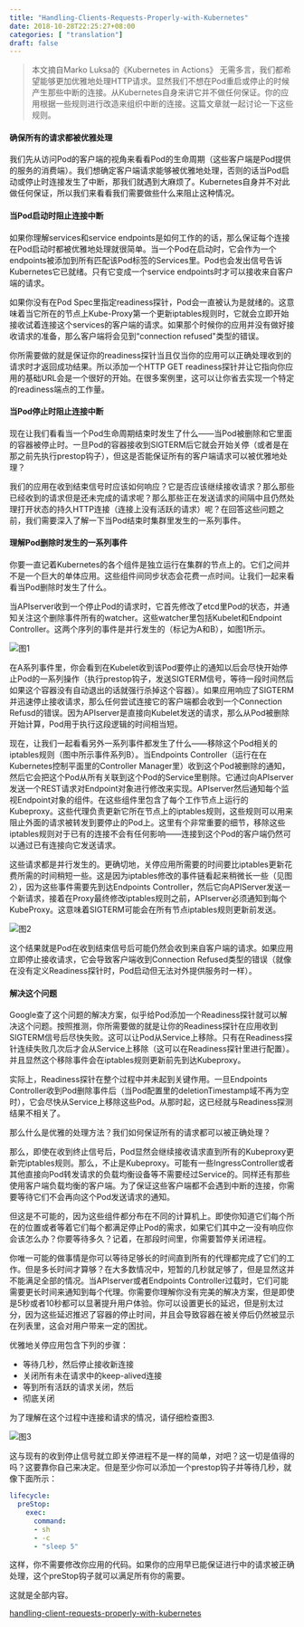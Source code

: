 ```yaml
--- 
title: "Handling-Clients-Requests-Properly-with-Kubernetes" 
date: 2018-10-28T22:25:27+08:00
categories: [ "translation"]
draft: false
---
```

>本文摘自Marko Luksa的《Kubernetes in Actions》
>无需多言，我们都希望能够更加优雅地处理HTTP请求。显然我们不想在Pod重启或停止的时候产生那些中断的连接。从Kubernetes自身来讲它并不做任何保证。你的应用根据一些规则进行改造来组织中断的连接。这篇文章就一起讨论一下这些规则。

#### 确保所有的请求都被优雅处理
我们先从访问Pod的客户端的视角来看看Pod的生命周期（这些客户端是Pod提供的服务的消费端）。我们想确定客户端请求能够被优雅地处理，否则的话当Pod启动或停止时连接发生了中断，那我们就遇到大麻烦了。Kubernetes自身并不对此做任何保证，所以我们来看看我们需要做些什么来阻止这种情况。

#### 当Pod启动时阻止连接中断
如果你理解services和service endpoints是如何工作的的话，那么保证每个连接在Pod启动时都被优雅地处理就很简单。当一个Pod在启动时，它会作为一个endpoints被添加到所有匹配该Pod标签的Services里。Pod也会发出信号告诉Kubernetes它已就绪。只有它变成一个service endpoints时才可以接收来自客户端的请求。

如果你没有在Pod Spec里指定readiness探针，Pod会一直被认为是就绪的。这意味着当它所在的节点上Kube-Proxy第一个更新iptables规则时，它就会立即开始接收试着连接这个services的客户端的请求。如果那个时候你的应用并没有做好接收请求的准备，那么客户端将会见到“connection refused"类型的错误。

你所需要做的就是保证你的readiness探针当且仅当你的应用可以正确处理收到的请求时才返回成功结果。所以添加一个HTTP GET readiness探针并让它指向你应用的基础URL会是一个很好的开始。在很多案例里，这可以让你省去实现一个特定的readiness端点的工作量。

#### 当Pod停止时阻止连接中断
现在让我们看看当一个Pod生命周期结束时发生了什么——当Pod被删除和它里面的容器被停止时。一旦Pod的容器接收到SIGTERM后它就会开始关停（或者是在那之前先执行prestop钩子），但这是否能保证所有的客户端请求可以被优雅地处理？

我们的应用在收到结束信号时应该如何响应？它是否应该继续接收请求？那么那些已经收到的请求但是还未完成的请求呢？那么那些正在发送请求的间隔中且仍然处理打开状态的持久HTTP连接（连接上没有活跃的请求）呢？在回答这些问题之前，我们需要深入了解一下当Pod结束时集群里发生的一系列事件。

#### 理解Pod删除时发生的一系列事件
你要一直记着Kubernetes的各个组件是独立运行在集群的节点上的。它们之间并不是一个巨大的单体应用。这些组件间同步状态会花费一点时间。让我们一起来看看当Pod删除时发生了什么。

当APIserver收到一个停止Pod的请求时，它首先修改了etcd里Pod的状态，并通知关注这个删除事件所有的watcher。这些watcher里包括Kubelet和Endpoint Controller。这两个序列的事件是并行发生的（标记为A和B），如图1所示。

![图1]()

在A系列事件里，你会看到在Kubelet收到该Pod要停止的通知以后会尽快开始停止Pod的一系列操作（执行prestop钩子，发送SIGTERM信号，等待一段时间然后如果这个容器没有自动退出的话就强行杀掉这个容器）。如果应用响应了SIGTERM并迅速停止接收请求，那么任何尝试连接它的客户端都会收到一个Connection Refusd的错误。因为APIserver是直接向Kubelet发送的请求，那么从Pod被删除开始计算，Pod用于执行这段逻辑的时间相当短。

现在，让我们一起看看另外一系列事件都发生了什么——移除这个Pod相关的iptables规则（图中所示事件系列B）。当Endpoints Controller（运行在在Kubernetes控制平面里的Controller Manager里）收到这个Pod被删除的通知，然后它会把这个Pod从所有关联到这个Pod的Service里剔除。它通过向APIserver发送一个REST请求对Endpoint对象进行修改来实现。APIserver然后通知每个监视Endpoint对象的组件。在这些组件里包含了每个工作节点上运行的Kubeproxy。这些代理负责更新它所在节点上的iptables规则，这些规则可以用来阻止外面的请求被转发到要停止的Pod上。这里有个非常重要的细节，移除这些iptables规则对于已有的连接不会有任何影响——连接到这个Pod的客户端仍然可以通过已有连接向它发送请求。

这些请求都是并行发生的。更确切地，关停应用所需要的时间要比iptables更新花费所需的时间稍短一些。这是因为iptables修改的事件链看起来稍微长一些（见图2），因为这些事件需要先到达Endpoints Controller，然后它向APIServer发送一个新请求，接着在Proxy最终修改iptables规则之前，APIserver必须通知到每个KubeProxy。这意味着SIGTERM可能会在所有节点iptables规则更新前发送。

![图2]()

这个结果就是Pod在收到结束信号后可能仍然会收到来自客户端的请求。如果应用立即停止接收请求，它会导致客户端收到Connection Refused类型的错误（就像在没有定义Readiness探针时，Pod启动但无法对外提供服务时一样）。

#### 解决这个问题

Google查了这个问题的解决方案，似乎给Pod添加一个Readiness探针就可以解决这个问题。按照推测，你所需要做的就是让你的Readiness探针在应用收到SIGTERM信号后尽快失败。这可以让Pod从Service上移除。只有在Readiness探针连续失败几次后才会从Service上移除（这可以在Readiness探针里进行配置）。并且显然这个移除事件会在iptables规则更新前先到达Kubeproxy。

实际上，Readiness探针在整个过程中并未起到关键作用。一旦Endpoints Controller收到Pod删除事件后（当Pod配置里的deletionTimestamp域不再为空时），它会尽快从Service上移除这些Pod。从那时起，这已经就与Readiness探测结果不相关了。

那么什么是优雅的处理方法？我们如何保证所有的请求都可以被正确处理？

那么，即使在收到终止信号后，Pod显然会继续接收请求直到所有的Kubeproxy更新完iptables规则。那么，不止是Kubeproxy。可能有一些IngressController或者其他直接向Pod转发请求的负载均衡设备等不需要经过Service的。同样还有那些使用客户端负载均衡的客户端。为了保证这些客户端都不会遇到中断的连接，你需要等待它们不会再向这个Pod发送请求的通知。

但这是不可能的，因为这些组件都分布在不同的计算机上。即使你知道它们每个所在的位置或者等着它们每个都满足停止Pod的需求，如果它们其中之一没有响应你会该怎么办？你要等待多久？记着，在那段时间里，你需要暂停关闭进程。

你唯一可能的做事情是你可以等待足够长的时间直到所有的代理都完成了它们的工作。但是多长时间才算够？在大多数情况中，短暂的几秒就足够了，但是显然这并不能满足全部的情况。当APIserver或者Endpoints Controller过载时，它们可能需要更长时间来通知到每个代理。你需要你理解你没有完美的解决方案，但是即使是5秒或者10秒都可以显著提升用户体验。你可以设置更长的延迟，但是别太过分，因为这些延迟推迟了容器的停止时间，并且会导致容器在被关停后仍然被显示在列表里，这会对用户带来一定的困扰。

优雅地关停应用包含下列的步骤：
* 等待几秒，然后停止接收新连接
* 关闭所有未在请求中的keep-alived连接
* 等到所有活跃的请求关闭，然后
* 彻底关闭

为了理解在这个过程中连接和请求的情况，请仔细检查图3.

![图3]()

这与现有的收到停止信号就立即关停进程不是一样的简单，对吧？这一切是值得的吗？这要靠你自己来决定。但是至少你可以添加一个prestop钩子并等待几秒，就像下面所示：

```yaml
lifecycle:
  preStop:
    exec:
      command:
      - sh
      - -c
      - "sleep 5"

```

这样，你不需要修改你应用的代码。如果你的应用早已能保证进行中的请求被正确处理，这个preStop钩子就可以满足所有你的需要。

这就是全部内容。

[handling-client-requests-properly-with-kubernetes](https://freecontent.manning.com/handling-client-requests-properly-with-kubernetes/)
